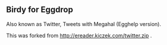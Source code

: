 Birdy for Eggdrop
----------------

Also known as Twitter, Tweets with Megahal (Egghelp version).

This was forked from http://ereader.kiczek.com/twitter.zip .

